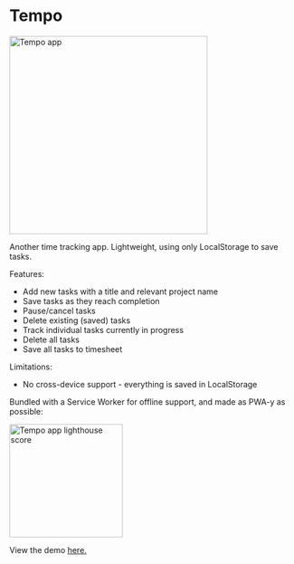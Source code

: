 # Tempo
<img src="https://sii.im/playground/tempo/tempo-ss.png" alt="Tempo app" width='350px'>

Another time tracking app. Lightweight, using only LocalStorage to save tasks. 

Features:
- Add new tasks with a title and relevant project name
- Save tasks as they reach completion
- Pause/cancel tasks
- Delete existing (saved) tasks
- Track individual tasks currently in progress
- Delete all tasks
- Save all tasks to timesheet

Limitations:
- No cross-device support - everything is saved in LocalStorage

Bundled with a Service Worker for offline support, and made as PWA-y as possible:

<img src="https://sii.im/playground/tempo/tempo-lighthouse.png" alt="Tempo app lighthouse score" width='200px'>

View the demo [here.](https://sii.im/playground/tempo)

